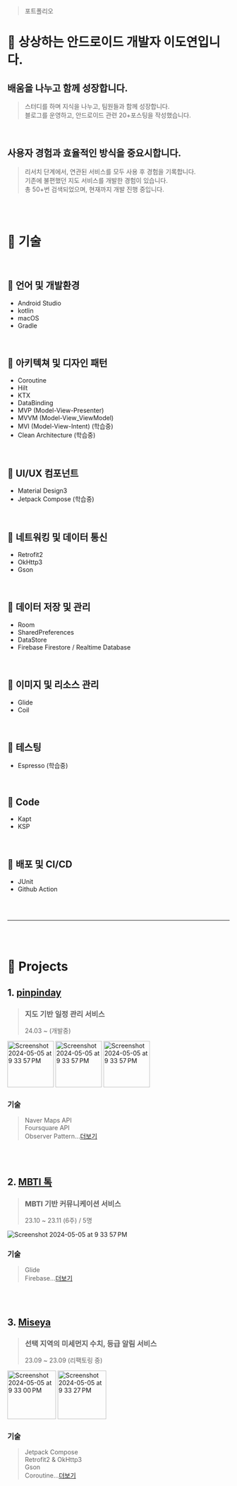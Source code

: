 > 포트폴리오

📜 상상하는 안드로이드 개발자 이도연입니다.
=========================

## 배움을 나누고 함께 성장합니다.
> 스터디를 하며 지식을 나누고, 팀원들과 함께 성장합니다.<br/>블로그를 운영하고, 안드로이드 관련 20+포스팅을 작성했습니다.

<br/>

## 사용자 경험과 효율적인 방식을 중요시합니다.
> 리서치 단계에서, 연관된 서비스를 모두 사용 후 경험을 기록합니다.<br/>기존에 불편했던 지도 서비스를 개발한 경험이 있습니다.<br/>총 50+번 검색되었으며, 현재까지 개발 진행 중입니다. 

<br/><br/>

# 📝 기술

<br/>

## 🤖 언어 및 개발환경
  - Android Studio
  - kotlin
  - macOS
  - Gradle

<br/>

## 🤖 아키텍쳐 및 디자인 패턴

  - Coroutine
  - Hilt
  - KTX
  - DataBinding
  - MVP (Model-View-Presenter)
  - MVVM (Model-View_ViewModel)
  - MVI (Model-View-Intent) (학습중)
  - Clean Architecture (학습중)

<br/>

## 🤖 UI/UX 컴포넌트
  - Material Design3
  - Jetpack Compose (학습중)

<br/>

## 🤖 네트워킹 및 데이터 통신
  - Retrofit2
  - OkHttp3
  - Gson

<br/>

## 🤖 데이터 저장 및 관리
  - Room
  - SharedPreferences
  - DataStore
  - Firebase Firestore / Realtime Database

<br/>

## 🤖 이미지 및 리소스 관리
  - Glide
  - Coil

<br/>

## 🤖 테스팅
  - Espresso (학습중)

<br/>

## 🤖 Code
  - Kapt
  - KSP

<br/>

## 🤖 배포 및 CI/CD
  - JUnit
  - Github Action

<br/><br/>

------------
    
<br/><br/>

# 📝 Projects

## 1. [pinpinday](https://github.com/byu-rin/pinpin_day) 
> ### 지도 기반 일정 관리 서비스
> 24.03 ~ (개발중)

<img width="105" alt="Screenshot 2024-05-05 at 9 33 57 PM" src="https://github.com/byu-rin/pinpin_day/assets/130144220/976d53bb-e7c8-4820-8abc-50502e7faf83">
<img width="105" alt="Screenshot 2024-05-05 at 9 33 57 PM" src="https://github.com/byu-rin/pinpin_day/assets/130144220/8997979e-1cd9-4420-8921-a17bf07e2aea">
<img width="105" alt="Screenshot 2024-05-05 at 9 33 57 PM" src="https://github.com/byu-rin/pinpin_day/assets/130144220/42307aa9-62dc-48d3-9246-cf8a5d138de1">

### 기술
> Naver Maps API<br/>
> Foursquare API<br/>
> Observer Pattern...[더보기](https://github.com/byu-rin/pinpin_day)

<br/><br/>

## 2. [MBTI 톡](https://github.com/byu-rin/MBTI_Talk)
> ### MBTI 기반 커뮤니케이션 서비스
> 23.10 ~ 23.11 (6주) / 5명

<img alt="Screenshot 2024-05-05 at 9 33 57 PM" src="https://github.com/6pleasant-MBTITalk/MBTI_Talk/assets/139088072/ccbd3536-33ec-4538-98dd-f000a962f044">

### 기술
> Glide<br/>
> Firebase...[더보기](https://github.com/byu-rin/MBTI_Talk)

<br/><br/>

## 3. [Miseya](https://github.com/byu-rin/Miseya)
> ### 선택 지역의 미세먼지 수치, 등급 알림 서비스
> 23.09 ~ 23.09 (리팩토링 중)<br/>

<img width="110" alt="Screenshot 2024-05-05 at 9 33 00 PM" src="https://github.com/byu-rin/byu-rin/assets/130144220/d4f6555f-3295-4263-afdb-fe0e9b8d8e4d">
<img width="110" alt="Screenshot 2024-05-05 at 9 33 27 PM" src="https://github.com/byu-rin/byu-rin/assets/130144220/bac63b62-81d3-4c71-b9ba-95b1116a146a">

### 기술
> Jetpack Compose<br/>
> Retrofit2 & OkHttp3<br/>
> Gson<br/>
> Coroutine...[더보기](https://github.com/byu-rin/Miseya)

<br/>


